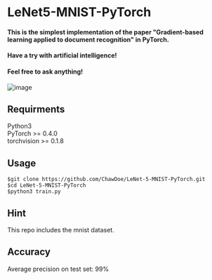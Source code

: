 # LeNet5-MNIST-PyTorch

#### This is the simplest implementation of the paper "Gradient-based learning applied to document recognition" in PyTorch.
#### Have a try with artificial intelligence!
#### Feel free to ask anything!
![image](https://user-images.githubusercontent.com/25716030/162345646-b13c9af0-bdb5-4ce7-9a62-c0834cba9e5f.png)
## Requirments
Python3  
PyTorch >= 0.4.0  
torchvision >= 0.1.8
## Usage
```
$git clone https://github.com/ChawDoe/LeNet-5-MNIST-PyTorch.git  
$cd LeNet-5-MNIST-PyTorch  
$python3 train.py  
```
## Hint
This repo includes the mnist dataset.
## Accuracy
Average precision on test set: 99%
